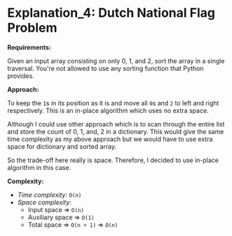 # Explanation_4: Dutch National Flag Problem

**Requirements:**

Given an input array consisting on only 0, 1, and 2, sort the array in a single traversal. You're not allowed to use any sorting function that Python provides.



**Approach:**

To keep the `1`s in its position as it is and move all `0`s and `2` to left and right respectively. This is an in-place algorithm which uses no extra space.

Although I could use other approach which is to scan through the entire list and store the count of 0, 1, and, 2 in a dictionary. This would give the same time complexity as my above approach but we would have to use extra space for dictionary and sorted array. 

So the trade-off here really is space. Therefore, I decided to use in-place algorithm in this case.



**Complexity:**

- *Time complexity:* `O(n)`
- *Space complexity:*
  - Input space => `O(n)`
  - Auxiliary space => `O(1)`
  - Total space => `O(n + 1)` => `O(n)`

